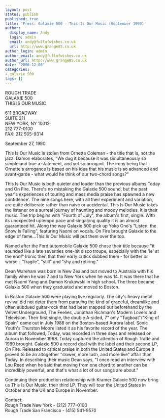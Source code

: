 ```yaml
---
layout: post
status: publish
published: true
title: 'Press: Galaxie 500 - This Is Our Music (September 1990)'
author:
  display_name: Andy
  login: admin
  email: andy@fullofwishes.co.uk
  url: http://www.grange85.co.uk
author_login: admin
author_email: andy@fullofwishes.co.uk
author_url: http://www.grange85.co.uk
date: '2006-12-08'
categories:
- galaxie 500
tags: []
---
```

ROUGH TRADE  
GALAXIE 500  
THIS IS OUR MUSIC

611 BROADWAY  
SUITE 311  
NEW YORK, NY 10012  
212 777-0100  
FAX: 212 505-9314

September 27, 1990

This Is Our Music is stolen from Ornette Coleman - the title that is, not the
jazz. Damon elaborates, "We dug it because it was simultaneously so simple and
true a statement, and yet so arrogant. The irony being that Ornette's
arrogance is based on his idea that his music is so advanced and avant-garde -
what would he think of our two-chord songs?"

This Is Our Music is both quieter and louder than the previous albums Today
and On Fire. There's no mistaking the Galaxie 500 sound, but the past year's
experiences of touring and mass media praise has spawned a new confidence'.
The nine songs here, with all their experiment and variation, are quite
deliberate rather than naive or accidental. This Is Our Music takes the
listener on a surreal journey of haunting and moody melodies. It is their
music. The trip begins with "Fourth of July", the album's first, single. With
its unexpected uptempo pace and singalong quality it is an almost guaranteed
hit. Along the way Galaxie 500 pick up Yoko Ono's "Listen, the Snow Is
Falling", featuring Naomi on vocals. On Fire brought Galaxie to the edge of
fame...This Is Our Music will put them over the top.

Named after the Ford automobile Galaxie 500 chose their title because "it
sounded like a late seventies one-hit disco troupe, especially with the 'ie'
at the end!" Ironic then that their early critics dubbed them - for better or
worse - "fragile", "still" and "shy and retiring."

Dean Wareham was born in New Zealand but moved to Australia with his family
when he was 7 and to New York when he was 14. It was there that he met Naomi
Yang and Damon Krukowski in high school. The three became Galaxie 500 when
they graduated and moved to Boston.

In Boston Galaxie 500 were playing live regularly. The city's heavy metal
revival did not deter them from pursuing the kind of graceful, dreamlike and
often subdued guitar-rock that had been mapped out beforehand by the Velvet
Underground, The Feelies, Jonathan Richman's Modern Lovers and Television.
Their first single, the double A-sided, 7" only "Tugboat"/"King of Spain" came
out in July 1988 on the Boston-based Aurora label. Sonic Youth's Thurston
Moore listed it as his favorite record of the year. The album that followed,
Today, was recorded in three days and released on Aurora in November 1988.
Today captured the attention of Rough Trade and 1989 brought. Galaxie 500 a
record deal with the label and their second LP, On Fire. Released to critical
praise in both the United States and Europe it proved to be an altogether
"slower, more lush, and more live" affair than Today. In describing their
music Dean says, "I once read an interview with Lou Reed when he said that
moving from one chord to another can be incredibly powerful, and that's what a
lot of our songs are about."

Continuing their production relationship with Kramer Galaxie 500 now bring us
This Is Our Music, their third LP. They will tour the United States in October
and the UK and Europe in November.

Contact:  
Rough Trade New York - (212) 777-0100  
Rough Trade San Francisco - (415) 541-9570


